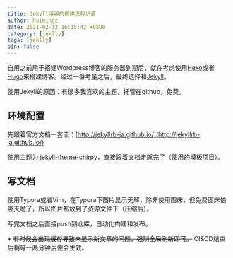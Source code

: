 ```yaml
---
title: Jekyll博客的搭建流程记录
author: huimingz
date: 2021-02-12 16:15:42 +0800
category: [jeklly]
tags: [jeklly]
pin: false
---
```


自用之前用于搭建Wordpress博客的服务器到期后，就在考虑使用[Hexo](https://hexo.io/)或者[Hugo](https://gohugo.io/)来搭建博客。经过一番考量之后，最终选择和[Jekyll](http://jekyllrb-ja.github.io/)。

使用Jekyll的原因：有很多我喜欢的主题，托管在github，免费。

## 环境配置

先跟着官方文档一套流：[http://jekyllrb-ja.github.io/](http://jekyllrb-ja.github.io/)

使用主题为 [jekyll-theme-chirpy](https://github.com/cotes2020/jekyll-theme-chirpy)，直接跟着文档走就完了（使用的模板项目）。

## 写文档

使用Typora或者Vim，在Typora下图片显示无解，除非使用图床，但免费图床怕哪天跪了，所以图片都放到了资源文件下（压缩后）。

写完文档之后直接push到仓库，自动化构建和发布。

※ ~~有时候会出现缓存导致未显示新文章的问题，强制全局刷新即可。~~ CI&CD结束后稍等一两分钟后便会生效。

